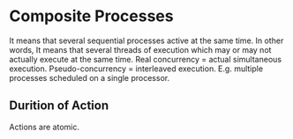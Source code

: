 # Composite Processes

It means that several sequential processes active at the same time. In other words, It means that several threads of execution which may or may not actually execute at the same time.
Real concurrency = actual simultaneous execution.
Pseudo-concurrency = interleaved execution. E.g. multiple processes scheduled on a single processor.

## Durition of Action
Actions are atomic.



